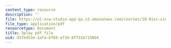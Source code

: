 ```yaml
---
content_type: resource
description: ''
file: https://ol-ocw-studio-app-qa.s3.amazonaws.com/courses/18-01sc-single-variable-calculus-fall-2010/d37e453e1afabf68af348ff31b7158b4_TpWQlKHPyJ4.pdf
file_type: application/pdf
resourcetype: Document
title: 3play pdf file
uid: d37e453e-1afa-bf68-af34-8ff31b7158b4
---
```


